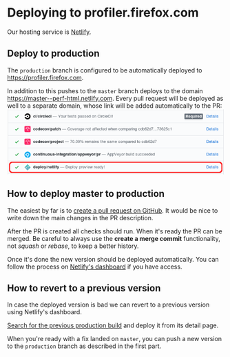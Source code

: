 # Deploying to profiler.firefox.com

Our hosting service is [Netlify](netlify.com).

## Deploy to production

The `production` branch is configured to be automatically deployed to
<https://profiler.firefox.com>.

In addition to this pushes to the `master` branch deploys to the domain
https://master--perf-html.netlify.com. Every pull request will be deployed as well to a
separate domain, whose link will be added automatically to the PR:
![The link to the preview deployment is in the sections where checks are](images/netlify-link.png)

## How to deploy master to production

The easiest by far is to
[create a pull request on GitHub](https://github.com/firefox-devtools/profiler/compare/production...master?expand=1).
It would be nice to write down the main changes in the PR description.

After the PR is created all checks should run. When it's ready the PR can be
merged. Be careful to always use the **create a merge commit** functionality,
not *squash* or *rebase*, to keep a better history.

Once it's done the new version should be deployed automatically. You can follow the
process on [Netlify's dashboard](https://app.netlify.com/sites/perf-html/deploys)
if you have access.

## How to revert to a previous version

In case the deployed version is bad we can revert to a previous version using
Netlify's dashboard.

[Search for the previous production build](https://app.netlify.com/sites/perf-html/deploys?filter=production)
and deploy it from its detail page.

When you're ready with a fix landed on `master`, you can push a new version to the
`production` branch as described in the first part.
